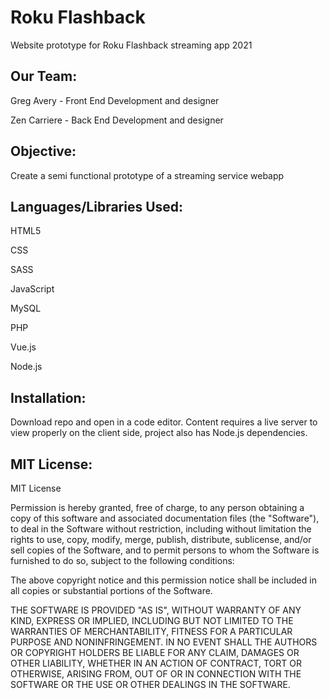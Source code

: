 # Roku Flashback

 Website prototype for Roku Flashback streaming app 2021

## Our Team:

Greg Avery - Front End Development and designer

Zen Carriere - Back End Development and designer

## Objective:
Create a semi functional prototype of a streaming service webapp

## Languages/Libraries Used:
HTML5

CSS

SASS

JavaScript

MySQL

PHP

Vue.js

Node.js

## Installation:
Download repo and open in a code editor. Content requires a live server to view properly on the client side, project also has Node.js dependencies.

## MIT License:
MIT License

Permission is hereby granted, free of charge, to any person obtaining a copy
of this software and associated documentation files (the "Software"), to deal
in the Software without restriction, including without limitation the rights
to use, copy, modify, merge, publish, distribute, sublicense, and/or sell
copies of the Software, and to permit persons to whom the Software is
furnished to do so, subject to the following conditions:

The above copyright notice and this permission notice shall be included in all
copies or substantial portions of the Software.

THE SOFTWARE IS PROVIDED "AS IS", WITHOUT WARRANTY OF ANY KIND, EXPRESS OR
IMPLIED, INCLUDING BUT NOT LIMITED TO THE WARRANTIES OF MERCHANTABILITY,
FITNESS FOR A PARTICULAR PURPOSE AND NONINFRINGEMENT. IN NO EVENT SHALL THE
AUTHORS OR COPYRIGHT HOLDERS BE LIABLE FOR ANY CLAIM, DAMAGES OR OTHER
LIABILITY, WHETHER IN AN ACTION OF CONTRACT, TORT OR OTHERWISE, ARISING FROM,
OUT OF OR IN CONNECTION WITH THE SOFTWARE OR THE USE OR OTHER DEALINGS IN THE
SOFTWARE.
